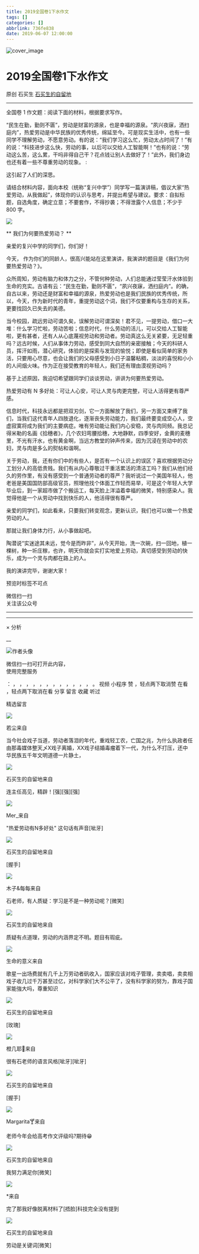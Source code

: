 ```yaml
---
title: 2019全国卷1下水作文
tags: []
categories: []
abbrlink: 736fe838
date: 2019-06-07 12:00:00
---
```


![cover_image](201906072019全国卷1下水作文/img1.jpg)

#  2019全国卷1下水作文

原创  石买生  [ 石买生的自留地 ](javascript:void\(0\);)

__ _ _ _ _

全国卷  1  作文题：阅读下面的材料，根据要求写作。

“民生在勤，勤则不匮”，劳动是财富的源泉，也是幸福的源泉。“夙兴夜寐，洒扫庭内”，热爱劳动是中华民族的优秀传统，绵延至今。可是现实生活中，也有一些同学不理解劳动，不愿意劳动。有的说：“我们学习这么忙，劳动太占时间了！”有的说：“科技进步这么快，劳动的事，以后可以交给人工智能啊！”也有的说：“劳动这么苦，这么累，干吗非得自己干？花点钱让别人去做好了！”此外，我们身边也还有着一些不尊重劳动的现象。
:

这引起了人们的深思。

请结合材料内容，面向本校（统称“复兴中学”）同学写一篇演讲稿，倡议大家“热爱劳动，从我做起”，体现你的认识与思考，并提出希望与建议。要求：自拟标题，自选角度，确定立意；不要套作，不得抄袭；不得泄露个人信息；不少于
800  字。

![](201906072019全国卷1下水作文/img2.jpg)

  

** 我们为何要热爱劳动？  **

亲爱的复兴中学的同学们，你们好！

今天，  作为你们的同龄人，很高兴能站在这里演讲，我演讲的题目是《我们为何要热爱劳动？》。

众所周知，劳动有脑力和体力之分，不管何种劳动，人们总能通过莹莹汗水体验到生命的充实。古语有云：“民生在勤，勤则不匮”，“夙兴夜寐，洒扫庭内”。的确，自古以来，劳动还是财富和幸福的源泉，热爱劳动也是我们民族的优秀传统，所以，今天，作为新时代的青年，重提劳动这个词，我们不仅要重构与生存的关系，更要找回久已失去的美德。

当今校园，疏远劳动可谓久矣，误解劳动可谓深矣！君不见，一提劳动，借口一大堆：什么学习忙啦，劳动苦啦；信息时代，什么劳动的活儿，可以交给人工智能啦，更有甚者，还有人从心底蔑视劳动和劳动者。劳动真这么无关紧要，无足轻重吗？远古时候，人们从事体力劳动，感受到同大自然的亲密接触；今天的科研人员，挥汗如雨，潜心研究，体验的是探索与发现的愉悦；即使是看似简单的家务活，只要用心尽意，也会让我们的父母感受到小日子温馨粘稠，淡淡的喜悦和小小的人间烟火味。作为正在接受教育的年轻人，我们还有理由漠视劳动吗？

基于上述原因，我迫切希望跟同学们谈谈劳动，讲讲为何要热爱劳动。

热爱劳动有  N  多好处：可让人心安，可让人灵与肉更完整，可让人活得更有尊严感。

信息时代，科技永远都是把双刃剑，它一方面解放了我们，另一方面又束缚了我们，当我们这代青年人四肢退化，逐渐丧失劳动能力，我们最终要变成空心人，空虚寂寞将成为我们的主要病症。唯有劳动能让我们内心安稳，灵与肉同频。我总记得米勒的名画《拾穗者》，几个农妇弯腰拾穗，大地静默，四季安好，金黄的麦穗里，不光有汗水，也有黄金啊，当远方教堂的钟声传来，因为沉浸在劳动中的农妇，灵与肉是多么的熨帖和谐啊。

关于劳动，我，还有你们中的有些人，是否有一个认识上的误区？喜欢根据劳动分工划分人的高低贵贱。我们有从内心尊敬过干重活累活的清洁工吗？我们从他们经久的劳作里，有没有感受到一个普通劳动者的尊严？我听说过一个美国年轻人，他老爸是美国国防部高级官员，照理他找个体面工作轻而易举，可是这个年轻人大学毕业后，到一家超市做了个搬运工，每天脸上洋溢着幸福的微笑，特别感染人。我觉得他是一个从劳动中找到快乐的人，他活得很有尊严。

亲爱的同学们，如此看来，只要我们转变观念，更新认识，我们也可以做一个热爱劳动的人。

那就让我们身体力行，从小事做起吧。

陶潜说“实迷途其未远，觉今是而昨非”，从今天开始，洗一次碗，扫一回地，植一棵树，种一圻庄稼，也许，明天你就会实打实地爱上劳动，真切感受到劳动的快乐，成为一个灵与肉都在路上的人。

我的演讲完毕，谢谢大家！

  

预览时标签不可点

微信扫一扫  
关注该公众号





****



****



×  分析

__

![作者头像](shared/img1.png)

微信扫一扫可打开此内容，  
使用完整服务

：  ，  ，  ，  ，  ，  ，  ，  ，  ，  ，  ，  ，  。  视频  小程序  赞  ，轻点两下取消赞  在看  ，轻点两下取消在看
分享  留言  收藏  听过

精选留言

![](201906072019全国卷1下水作文/img3.jpg)

若尘来自

当今社会戏子当道，劳动者落泪的年代，重戏轻工农，亡国之兆，为什么执政者任由那毒媒体整天乄X戏子离婚，XX戏子结婚毒瘤着下一代，为什么不打压，还中华民族五千年文明道德一片静土，

![](shared/img4.jpg)

石买生的自留地来自

连主任高见，精辟！[强][强][强]

![](shared/img27.jpg)

Mer_来自

"热爱劳动有N多好处" 这句话有声音[呲牙]

![](shared/img4.jpg)

石买生的自留地来自

[握手]

![](shared/img56.jpg)

木子&每每来自

石老师，有人质疑：学习是不是一种劳动呢？[微笑]

![](shared/img4.jpg)

石买生的自留地来自

质疑有点道理，劳动的内涵界定不明。题目有瑕疵。

![](201906072019全国卷1下水作文/img4.jpg)

生命的意义来自

歌星一出场费就有几千上万劳动者矾收入，国家应该对戏子管理，卖卖唱，卖卖相戏子收几过千万甚至过亿，对科学家们大不公平了，没有科学家的努为，靠戏子国家能強大吗，尊重知识

![](shared/img4.jpg)

石买生的自留地来自

[玫瑰]

![](shared/img44.jpg)

橙几耶🍊来自

很有石老师的语言风格[呲牙][呲牙]

![](shared/img4.jpg)

石买生的自留地来自

[握手]

![](shared/img52.jpg)

Margarita🍸来自

老师今年会给高考作文评级吗?期待😁

![](shared/img4.jpg)

石买生的自留地来自

我努力满足你[微笑]

![](201906072019全国卷1下水作文/img5.jpg)

*来自

完了那我好像脱离材料了[捂脸]科技完全没有提到

![](shared/img4.jpg)

石买生的自留地来自

劳动是关键词[微笑]

